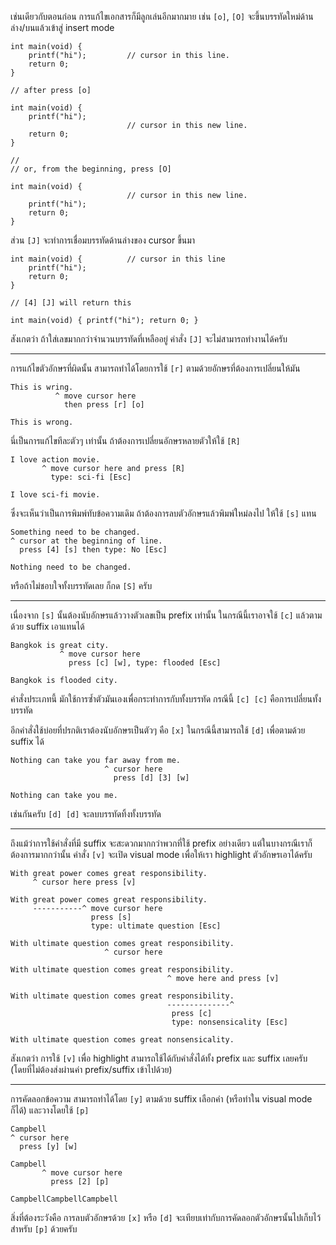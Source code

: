 ﻿เช่นเดียวกับตอนก่อน การแก้ไขเอกสารก็มีลูกเล่นอีกมากมาย เช่น `[o]`, `[O]` จะขึ้นบรรทัดใหม่ด้านล่าง/บนแล้วเข้าสู่ insert mode

	int main(void) {
		printf("hi");         // cursor in this line.
		return 0;
	}

	// after press [o]

	int main(void) {
		printf("hi");
							  // cursor in this new line.
		return 0;
	}

	//
	// or, from the beginning, press [O]

	int main(void) {
							  // cursor in this new line.
		printf("hi");
		return 0;
	}

ส่วน `[J]` จะทำการเชื่อมบรรทัดด้านล่างของ cursor ขึ้นมา

	int main(void) {          // cursor in this line
		printf("hi");
		return 0;
	}

	// [4] [J] will return this

	int main(void) { printf("hi"); return 0; }

สังเกตว่า ถ้าใส่เลขมากกว่าจำนวนบรรทัดที่เหลืออยู่ คำสั่ง `[J]` จะไม่สามารถทำงานได้ครับ

---

การแก้ไขตัวอักษรที่ผิดนั้น สามารถทำได้โดยการใช้ `[r]` ตามด้วยอักษรที่ต้องการเปลี่ยนให้มัน

	This is wring.
			  ^ move cursor here
				then press [r] [o]

	This is wrong.

นี่เป็นการแก้ไขทีละตัวๆ เท่านั้น ถ้าต้องการเปลี่ยนอักษรหลายตัวให้ใช้ `[R]`

	I love action movie.
		   ^ move cursor here and press [R]
			 type: sci-fi [Esc]

	I love sci-fi movie. 

ซึ่งจะเห็นว่าเป็นการพิมพ์ทับข้อความเดิม ถ้าต้องการลบตัวอักษรแล้วพิมพ์ใหม่ลงไป ให้ใช้ `[s]` แทน

	Something need to be changed.
	^ cursor at the beginning of line.
	  press [4] [s] then type: No [Esc]

	Nothing need to be changed.

หรือถ้าไม่ชอบใจทั้งบรรทัดเลย ก็กด `[S]` ครับ

---

เนื่องจาก `[s]` นั้นต้องนับอักษรแล้ววางตัวเลขเป็น prefix เท่านั้น ในกรณีนี้เราอาจใช้ `[c]` แล้วตามด้วย suffix เอาแทนได้

	Bangkok is great city.
			   ^ move cursor here
				 press [c] [w], type: flooded [Esc]

	Bangkok is flooded city.

คำสั่งประเภทนี้ มักใช้การซ้ำตัวมันเองเพื่อกระทำการกับทั้งบรรทัด กรณีนี้ `[c] [c]` คือการเปลี่ยนทั้งบรรทัด

อีกคำสั่งใช้บ่อยที่ปรกติเราต้องนับอักษรเป็นตัวๆ คือ `[x]` ในกรณีนี้สามารถใช้ `[d]` เพื่อตามด้วย suffix ได้

	Nothing can take you far away from me.
						 ^ cursor here
						   press [d] [3] [w]

	Nothing can take you me.

เช่นกันครับ `[d] [d]` จะลบบรรทัดทิ้งทั้งบรรทัด

---

ถึงแม้ว่าการใช้คำสั่งที่มี suffix จะสะดวกมากกว่าพวกที่ใช้ prefix อย่างเดียว แต่ในบางกรณีเราก็ต้องการมากกว่านั้น คำสั่ง `[v]` จะเปิด visual mode เพื่อให้เรา highlight ตัวอักษรเอาได้ครับ

	With great power comes great responsibility.
		 ^ cursor here press [v]

	With great power comes great responsibility.
		 -----------^ move cursor here
					  press [s]
					  type: ultimate question [Esc]

	With ultimate question comes great responsibility.
						 ^ cursor here

	With ultimate question comes great responsibility.
									   ^ move here and press [v]

	With ultimate question comes great responsibility.
									   --------------^
										press [c]
										type: nonsensicality [Esc]

	With ultimate question comes great nonsensicality.

สังเกตว่า การใช้ `[v]` เพื่อ highlight สามารถใช้ได้กับคำสั่งได้ทั้ง prefix และ suffix เลยครับ (โดยที่ไม่ต้องส่งผ่านค่า prefix/suffix เข้าไปด้วย)

---

การคัดลอกข้อความ สามารถทำได้โดย `[y]` ตามด้วย suffix เลือกคำ (หรือทำใน visual mode ก็ได้) และวางโดยใช้ `[p]`

	Campbell
	^ cursor here
	  press [y] [w]

	Campbell
		   ^ move cursor here
			 press [2] [p]

	CampbellCampbellCampbell

สิ่งที่ต้องระวังคือ การลบตัวอักษรด้วย `[x]` หรือ `[d]` จะเทียบเท่ากับการคัดลอกตัวอักษรนั้นไปเก็บไว้สำหรับ `[p]` ด้วยครับ
